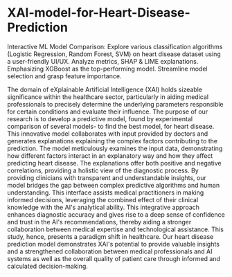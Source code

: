 # XAI-model-for-Heart-Disease-Prediction
Interactive ML Model Comparison: Explore various classification algorithms (Logistic Regression, Random Forest, SVM) on heart disease dataset using a user-friendly UI/UX. Analyze metrics, SHAP &amp; LIME explanations. Emphasizing XGBoost as the top-performing model. Streamline model selection and grasp feature importance.


The domain of eXplainable Artificial Intelligence (XAI) holds sizeable significance within the healthcare sector, particularly in aiding medical professionals to precisely determine the underlying parameters responsible for certain conditions and evaluate their influence. The purpose of our research is to develop a predictive model, found by experimental comparison of several models- to find the best model, for heart disease. This innovative model collaborates with input provided by doctors and generates explanations explaining the complex factors contributing to the prediction. The model meticulously examines the input data, demonstrating how different factors interact in an explanatory way and how they affect predicting heart disease. The explanations offer both positive and negative correlations, providing a holistic view of the diagnostic process. By providing clinicians with transparent and understandable insights, our model bridges the gap between complex predictive algorithms and human understanding. This interface assists medical practitioners in making informed decisions, leveraging the combined effect of their clinical knowledge with the AI's analytical ability. This integrative approach enhances diagnostic accuracy and gives rise to a deep sense of confidence and trust in the AI's recommendations, thereby aiding a stronger collaboration between medical expertise and technological assistance. This study, hence, presents a paradigm shift in healthcare. Our heart disease prediction model demonstrates XAI's potential to provide valuable insights and a strengthened collaboration between medical professionals and AI systems as well as the overall quality of patient care through informed and calculated decision-making.
